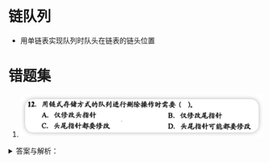 # 链队列
- 用单链表实现队列时队头在链表的链头位置
# 错题集
1. ![SCyv5v](../images/SCyv5v.png)
<details>
  <summary>答案与解析：</summary>
  <br />
  答案： D
  <br />
  解析：<br />
 如果队中只有一个元素，就需要修改头尾指针
</details>
